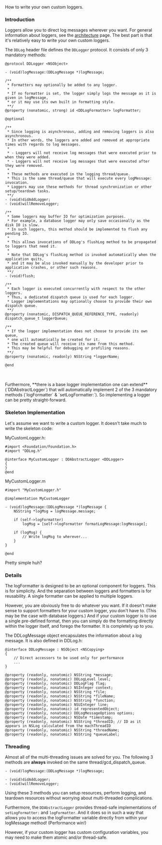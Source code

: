 How to write your own custom loggers.

### Introduction

Loggers allow you to direct log messages wherever you want. For general information about loggers, see the [architecture](Architecture.md) page. The best part is that it's relatively easy to write your own custom loggers.

The `DDLog` header file defines the `DDLogger` protocol. It consists of only 3 mandatory methods:

```objc
@protocol DDLogger <NSObject>

- (void)logMessage:(DDLogMessage *)logMessage;

/**
 * Formatters may optionally be added to any logger.
 *
 * If no formatter is set, the logger simply logs the message as it is given in logMessage,
 * or it may use its own built in formatting style.
 **/
@property (nonatomic, strong) id <DDLogFormatter> logFormatter;

@optional

/**
 * Since logging is asynchronous, adding and removing loggers is also asynchronous.
 * In other words, the loggers are added and removed at appropriate times with regards to log messages.
 *
 * - Loggers will not receive log messages that were executed prior to when they were added.
 * - Loggers will not receive log messages that were executed after they were removed.
 *
 * These methods are executed in the logging thread/queue.
 * This is the same thread/queue that will execute every logMessage: invocation.
 * Loggers may use these methods for thread synchronization or other setup/teardown tasks.
 **/
- (void)didAddLogger;
- (void)willRemoveLogger;

/**
 * Some loggers may buffer IO for optimization purposes.
 * For example, a database logger may only save occasionally as the disk IO is slow.
 * In such loggers, this method should be implemented to flush any pending IO.
 *
 * This allows invocations of DDLog's flushLog method to be propagated to loggers that need it.
 *
 * Note that DDLog's flushLog method is invoked automatically when the application quits,
 * and it may be also invoked manually by the developer prior to application crashes, or other such reasons.
 **/
- (void)flush;

/**
 * Each logger is executed concurrently with respect to the other loggers.
 * Thus, a dedicated dispatch queue is used for each logger.
 * Logger implementations may optionally choose to provide their own dispatch queue.
 **/
@property (nonatomic, DISPATCH_QUEUE_REFERENCE_TYPE, readonly) dispatch_queue_t loggerQueue;

/**
 * If the logger implementation does not choose to provide its own queue,
 * one will automatically be created for it.
 * The created queue will receive its name from this method.
 * This may be helpful for debugging or profiling reasons.
 **/
@property (nonatomic, readonly) NSString *loggerName;

@end
```
<br/>
<br/>
Furthermore, **there is a base logger implementation one can extend** (`DDAbstractLogger`) that will automatically implement 2 of the 3 mandatory methods (`logFormatter` & `setLogFormatter:`). So implementing a logger can be pretty straight-forward.

### Skeleton Implementation

Let's assume we want to write a custom logger. It doesn't take much to write the skeleton code:

MyCustomLogger.h:
```objc
#import <Foundation/Foundation.h>
#import "DDLog.h"

@interface MyCustomLogger : DDAbstractLogger <DDLogger>
{
}
@end
```

MyCustomLogger.m
```objc
#import "MyCustomLogger.h"

@implementation MyCustomLogger

- (void)logMessage:(DDLogMessage *)logMessage {
    NSString *logMsg = logMessage.message;

    if (self->logFormatter)
        logMsg = [self->logFormatter formatLogMessage:logMessage];

    if (logMsg) {
        // Write logMsg to wherever...
    }
}

@end
```

Pretty simple huh?

### Details

The logFormatter is designed to be an optional component for loggers. This is for simplicity. And the separation between loggers and formatters is for reusability. A single formatter can be applied to multiple loggers.

However, you are obviously free to do whatever you want. If it doesn't make sense to support formatters for your custom logger, you don't have to. (This may be the case with database loggers.) And if your custom logger is to use a single pre-defined format, then you can simply do the formatting directly within the logger itself, and forego the formatter. It is completely up to you.

The DDLogMessage object encapsulates the information about a log message. It is also defined in DDLog.h:

```objc
@interface DDLogMessage : NSObject <NSCopying>
{
    // Direct accessors to be used only for performance
    ...
}

@property (readonly, nonatomic) NSString *message;
@property (readonly, nonatomic) DDLogLevel level;
@property (readonly, nonatomic) DDLogFlag flag;
@property (readonly, nonatomic) NSInteger context;
@property (readonly, nonatomic) NSString *file;
@property (readonly, nonatomic) NSString *fileName;
@property (readonly, nonatomic) NSString *function;
@property (readonly, nonatomic) NSUInteger line;
@property (readonly, nonatomic) id representedObject;
@property (readonly, nonatomic) DDLogMessageOptions options;
@property (readonly, nonatomic) NSDate *timestamp;
@property (readonly, nonatomic) NSString *threadID; // ID as it appears in NSLog calculated from the machThreadID
@property (readonly, nonatomic) NSString *threadName;
@property (readonly, nonatomic) NSString *queueLabel;

```

### Threading

Almost all of the multi-threading issues are solved for you. The following 3 methods are **always** invoked on the same thread/gcd_dispatch_queue.
```objc
- (void)logMessage:(DDLogMessage *)logMessage;

- (void)didAddLogger;
- (void)willRemoveLogger;
```

Using these 3 methods you can setup resources, perform logging, and teardown resources without worrying about multi-threaded complications.

Furthermore, the `DDAbstractLogger` provides thread-safe implementations of `setLogFormatter:` and `logFormatter`. And it does so in such a way that allows you to access the logFormatter variable directly from within your logMessage method! (Performance win!)

However, if your custom logger has custom configuration variables, you may need to make them atomic and/or thread-safe.
